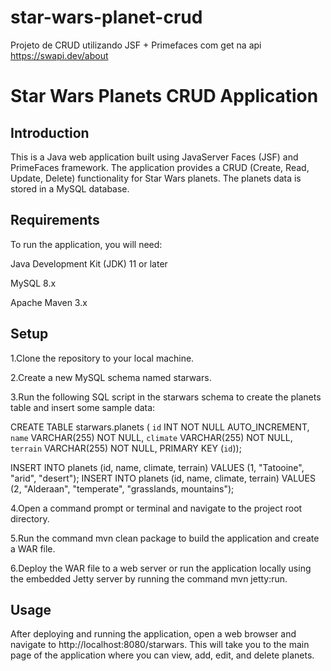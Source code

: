 # star-wars-planet-crud
Projeto de CRUD utilizando JSF + Primefaces com get na api https://swapi.dev/about
# **Star Wars Planets CRUD Application**
## Introduction
This is a Java web application built using JavaServer Faces (JSF) and PrimeFaces framework. The application provides a CRUD (Create, Read, Update, Delete) functionality for Star Wars planets. The planets data is stored in a MySQL database.

## Requirements
To run the application, you will need:

Java Development Kit (JDK) 11 or later

MySQL 8.x

Apache Maven 3.x

## Setup

1.Clone the repository to your local machine.

2.Create a new MySQL schema named starwars.

3.Run the following SQL script in the starwars schema to create the planets table and insert some sample data:

  CREATE TABLE starwars.planets (
    `id` INT NOT NULL AUTO_INCREMENT,
    `name` VARCHAR(255) NOT NULL,
    `climate` VARCHAR(255) NOT NULL,
    `terrain` VARCHAR(255) NOT NULL,
    PRIMARY KEY (`id`));

  INSERT INTO planets (id, name, climate, terrain) VALUES (1, "Tatooine", "arid", "desert");
  INSERT INTO planets (id, name, climate, terrain) VALUES (2, "Alderaan", "temperate", "grasslands, mountains");

4.Open a command prompt or terminal and navigate to the project root directory.

5.Run the command mvn clean package to build the application and create a WAR file.

6.Deploy the WAR file to a web server or run the application locally using the embedded Jetty server by running the command mvn jetty:run.

## Usage
After deploying and running the application, open a web browser and navigate to http://localhost:8080/starwars. This will take you to the main page of the application where you can view, add, edit, and delete planets.
